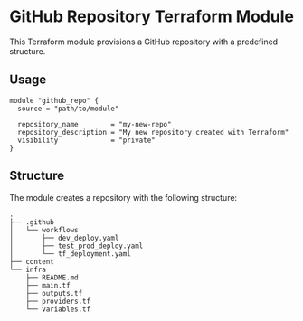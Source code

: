# GitHub Repository Terraform Module

This Terraform module provisions a GitHub repository with a predefined structure.

## Usage

```hcl
module "github_repo" {
  source = "path/to/module"

  repository_name        = "my-new-repo"
  repository_description = "My new repository created with Terraform"
  visibility             = "private"
}
```

## Structure

The module creates a repository with the following structure:

```
.
├── .github
│   └── workflows
│       ├── dev_deploy.yaml
│       ├── test_prod_deploy.yaml
│       └── tf_deployment.yaml
├── content
└── infra
    ├── README.md
    ├── main.tf
    ├── outputs.tf
    ├── providers.tf
    └── variables.tf
```